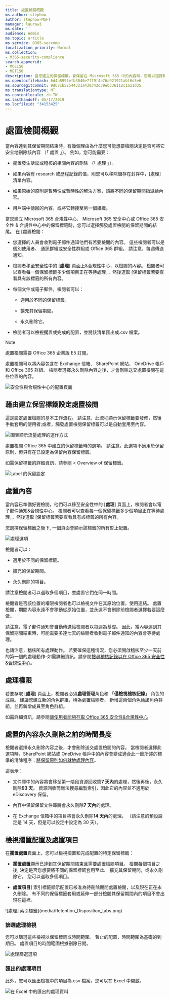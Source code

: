 ```yaml
---
title: 處置檢閱概觀
ms.author: stephow
author: stephow-MSFT
manager: laurawi
ms.date: ''
audience: Admin
ms.topic: article
ms.service: O365-seccomp
localization_priority: Normal
ms.collection:
- M365-security-compliance
search.appverid:
- MOE150
- MET150
description: 當您建立的保留標籤，會保留在 Microsoft 365 中的內容時，您可以選擇觸發處置檢閱的保留期間的結尾。
ms.openlocfilehash: 6d4a8993efb3046e7f79f4e76a921921abf6d3e6
ms.sourcegitcommit: 9d67cb52544321a430343d39eb336112c1a11d35
ms.translationtype: MT
ms.contentlocale: zh-TW
ms.lasthandoff: 05/17/2019
ms.locfileid: "34153425"
---
```

# <a name="overview-of-disposition-reviews"></a>處置檢閱概觀

當內容達到其保留期間結束時，有幾個理由為什麼您可能想要檢閱決定是否可將它安全地刪除該內容 （「 處置 」）。 例如，您可能需要：
  
- 擱置發生訴訟或稽核的相關內容的刪除 （「 處理 」）。
    
- 如果內容有 research 或歷程記錄的值，則您可以移除儲存在封存中，[處理] 清單內容。
    
- 如果原始的原則是暫時性或暫時性的解決方案，請將不同的保留期間指派給內容。
    
- 用戶端中傳回的內容，或將它轉接至另一個組織。
    
當您建立 Microsoft 365 合規性中心、 Microsoft 365 安全中心或 Office 365 安全性 & 合規性中心中的保留標籤時，您可以選擇觸發處置檢閱的保留期間的結尾。 在 [處置檢閱：
  
- 您選擇的人員會收到電子郵件通知他們有若要檢閱的內容。 這些檢閱者可以是個別使用者、 通訊群組或安全性群組或 Office 365 群組。 請注意，每週傳送通知。
    
- 檢閱者移至安全性中的 [**處理**] 頁面上&amp;合規性中心，以檢閱的內容。 檢閱者可以查看每一個保留標籤多少個項目正在等待處理，，然後選取 [保留標籤若要查看具有該標籤的所有內容。
    
- 每個文件或電子郵件，檢閱者可以：
    
  - 適用於不同的保留標籤。
    
  - 擴充其保留期間。
    
  - 永久刪除它。
    
- 檢閱者可以檢視擱置或完成的配置，並將該清單匯出成.csv 檔案。

> [!NOTE]
> 處置檢閱需要 Office 365 企業版 E5 訂閱。
  
處置檢閱可以將內容包含在 Exchange 信箱、 SharePoint 網站、 OneDrive 帳戶和 Office 365 群組。 檢閱者選擇永久刪除內容之後，才會刪除送交處置檢閱在這些位置的內容。
  
![安全性與合規性中心的配置頁面](media/Retention_Dispositions_v2_page.png)

## <a name="setting-up-the-disposition-review-by-creating-a-retention-label"></a>藉由建立保留標籤設定處置檢閱

這是設定處置檢閱的基本工作流程。 請注意，此流程顯示保留標籤要發佈，然後手動套用的使用者;或者，觸發處置檢閱保留標籤可以是自動套用至內容。
  
![圖表顯示流量處理的運作方式](media/5fb3f33a-cb53-468c-becc-6dda0ec52778.png)
  
處置檢閱 Office 365 中建立的保留標籤時的選項。 請注意，此選項不適用於保留原則，但只有在已設定為保留內容保留標籤。
  
如需保留標籤的詳細資訊，請參閱 < <b0>Overview of 保留標籤</b0>。
  
![Label 的保留設定](media/a16dd202-8862-40ac-80ff-6fee974de5da.png)
  
## <a name="disposing-content"></a>處置內容

當內容已準備好要檢閱，他們可以移至安全性中的 [**處理**] 頁面上，檢閱者會以電子郵件通知&amp;合規性中心。 檢閱者可以查看每一個保留標籤多少個項目正在等待處理，，然後選取 [保留標籤若要查看具有該標籤的所有內容。

您選擇保留標籤之後下, 一個頁面會顯示該標籤的所有暫止配置。

![處理選項](media/Retention_Disposition_options_v2.png)

檢閱者可以： 
  
- 適用於不同的保留標籤。
    
- 擴充的保留期間。
    
- 永久刪除的項目。

請注意檢閱者可以選取多個項目，並處置它們在同一時間。
    
檢閱者是否該位置的權限檢閱者也可以檢視文件在其原始位置，使用連結。 處置檢閱，期間內容永遠不會移動從原始位置，並永遠不會刪除前檢閱者選擇若要這麼做。
  
請注意，電子郵件通知會自動傳送給檢閱者以每週為基礎。 因此，當內容達到其保留期間結束時，可能需要多達七天的檢閱者收到電子郵件通知的內容會等待處理。
  
也請注意，稽核所有處理動作。 若要確保這種情況，您必須開啟稽核至少一天前的第一個的處理動作-如需詳細資訊，請參閱[搜尋稽核記錄以在 Office 365 安全性&amp;合規性中心](search-the-audit-log-in-security-and-compliance.md)。 
  
## <a name="permissions-for-disposition"></a>處理權限

若要存取 [**處理**] 頁面上，檢閱者必須**處理管理**角色和 「**僅檢視稽核記錄**」 角色的成員。 建議您建立新的角色群組，稱為處置檢閱者、 新增這兩個角色給該角色群組，並再新增成員至角色群組。 
  
如需詳細資訊，請參閱[讓使用者能夠存取 Office 365 安全性&amp;合規性中心](grant-access-to-the-security-and-compliance-center.md)
  
## <a name="how-long-until-disposed-content-is-permanently-deleted"></a>處置的內容永久刪除之前的時間長度

檢閱者選擇永久刪除內容之後，才會刪除送交處置檢閱的內容。 當檢閱者選擇此選項時，SharePoint 網站或 OneDrive 帳戶中的內容會變成適合此一節所述的標準的清除程序：[將保留原則如何就地處理內容](retention-policies.md#how-a-retention-policy-works-with-content-in-place)。
  
這表示：
  
- 文件庫中的內容將會移至第一階段資源回收筒**7 天內**的處理，然後再後，永久刪除**93 天**。 資源回收筒無法搜尋編製索引，因此它的內容並不適用於 eDiscovery 保留。

- 內容中保留保留文件庫將會永久刪除**7 天內**的處理。

- 在 Exchange 信箱中的項目將會永久刪除**14 天內**的處理。 （請注意的預設設定是 14 天，但是可以設定中設定為 30 天）。
    
## <a name="view-pending-dispositions-and-disposed-items"></a>檢視擱置配置及處置項目

在**擱置處置**頁面上，您可以檢視擱置和完成配置的特定保留標籤： 
  
- **擱置處置**顯示已達到其保留期間結束且需要處置檢閱項目。 檢閱每個項目之後, 決定是否您想要將不同的保留標籤套用至此、 擴充其保留期間，或永久刪除它。 您可以選取多個項目。
    
- **處置項目**] 索引標籤顯示配置已核准為待刪除期間處置檢閱，以及現在正在永久刪除。 有不同的保留標籤套用或延伸一部分檢閱其保留期間內的項目不會出現在這裡。

![處理] 索引標籤](media/Retention_Disposition_tabs.png)
    
### <a name="filter-the-disposition-views"></a>篩選處理檢視

您可以篩選這些檢視以保留標籤或時間範圍。 暫止的配置，時間範圍為基礎的到期日。 處置項目的時間範圍根據刪除日期。
  
![處理篩選選項](media/Retention_filter_options.png)

### <a name="export-the-disposition-items"></a>匯出的處理項目

此外，您可以匯出檢視中的項目為.csv 檔案，您可以在 Excel 中開啟。
  
![在 Excel 中的匯出的處理資料](media/08e3bc09-b132-47b4-a051-a590b697e725.png)
  

